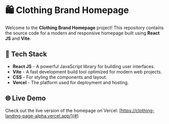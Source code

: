 # 🛍️ Clothing Brand Homepage

Welcome to the **Clothing Brand Homepage** project! This repository contains the source code for a modern and responsive homepage built using **React JS** and **Vite**.

## 🚀 Tech Stack

- **React JS** - A powerful JavaScript library for building user interfaces.
- **Vite** - A fast development build tool optimized for modern web projects.
- **CSS** - For styling the components and layout.
- **Vercel** - The platform used for deployment and hosting.

## 🌐 Live Demo

Check out the live version of the homepage on Vercel: [https://clothing-landing-page-alpha.vercel.app/](#)

